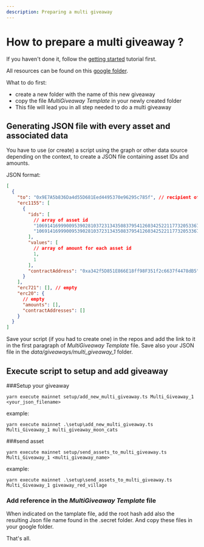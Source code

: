 ```yaml
---
description: Preparing a multi giveaway
---
```


# How to prepare a multi giveaway ?

If you haven't done it, follow the [getting started](../intro/index.md) tutorial first.

All resources can be found on this [google folder](https://drive.google.com/drive/u/1/folders/1Q9FYQhEdlTVlqAMPheoEz1CAFQMqGJJV).

What to do first:

- create a new folder with the name of this new giveaway
- copy the file _MultiGiveaway Template_ in your newly created folder
- This file will lead you in all step needed to do a multi giveaway

## Generating JSON file with every asset and associated data

You have to use (or create) a script using the graph or other data source depending on the context, to create a JSON file containing asset IDs and amounts.

JSON format:

```json
[
  {
    "to": "0x9E7A5b836Da4d55D681Eed4495370e96295c785f", // recipient of the assets
    "erc1155": [
      {
        "ids": [
          // array of asset id
          "106914169990095390281037231343508379541260342522117732053367995686304065005572",
          "106914169990095390281037231343508379541260342522117732053367995686304065005568"
        ],
        "values": [
          // array of amount for each asset id
          1,
          1
        ],
        "contractAddress": "0xa342f5D851E866E18ff98F351f2c6637f4478dB5" // address of asset contract (most of the time our contract 0xa342f5D851E866E18ff98F351f2c6637f4478dB5)
      }
    ],
    "erc721": [], // empty
    "erc20": {
      // empty
      "amounts": [],
      "contractAddresses": []
    }
  }
]
```

Save your script (if you had to create one) in the repos and add the link to it in the first paragraph of _MultiGiveaway Template_ file.
Save also your JSON file in the _data/giveaways/multi_giveaway_1_ folder.

## Execute script to setup and add giveaway

###Setup your giveaway

`yarn execute mainnet setup/add_new_multi_giveaway.ts Multi_Giveaway_1 <your_json_filename>`

example:

`yarn execute mainnet .\setup\add_new_multi_giveaway.ts Multi_Giveaway_1 multi_giveaway_moon_cats`

###send asset

`yarn execute mainnet setup/send_assets_to_multi_giveaway.ts Multi_Giveaway_1 <multi_giveaway_name>`

example:

`yarn execute mainnet .\setup\send_assets_to_multi_giveaway.ts Multi_Giveaway_1 giveaway_red_village`

### Add reference in the _MultiGiveaway Template_ file

When indicated on the tamplate file, add the root hash add also the resulting Json file name found in the .secret folder. And copy these files in your google folder.

That's all.
